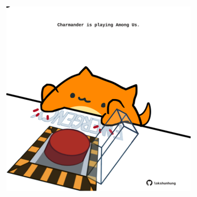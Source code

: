 <!-- built at 17/03/2022, 20:01:03 UTC -->
<p align="center">
  <img width="500" height="500" src="./ReadmeImage.svg">
</p>
